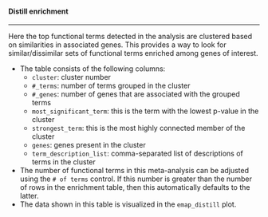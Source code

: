 #### Distill enrichment
-----------------------

Here the top functional terms detected in the analysis are clustered based on similarities in
associated genes. This provides a way to look for similar/dissimilar sets of functional terms enriched
among genes of interest.
- The table consists of the following columns:
  - `cluster`: cluster number
  - `#_terms`: number of terms grouped in the cluster
  - `#_genes`: number of genes that are associated with the grouped terms
  - `most_significant_term`: this is the term with the lowest p-value in the cluster
  - `strongest_term`: this is the most highly connected member of the cluster
  - `genes`: genes present in the cluster
  - `term_description_list`: comma-separated list of descriptions of terms in the cluster
- The number of functional terms in this meta-analysis can be adjusted using the `# of terms` control.
  If this number is greater than the number of rows in the enrichment table, then this
  automatically defaults to the latter.
- The data shown in this table is visualized in the `emap_distill` plot.

